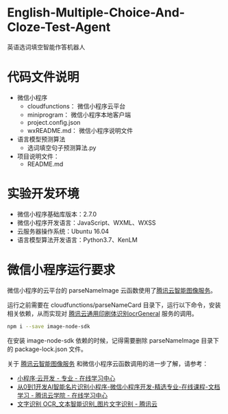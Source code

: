 # English-Multiple-Choice-And-Cloze-Test-Agent
英语选词填空智能作答机器人

# 代码文件说明
- 微信小程序
    - cloudfunctions： 微信小程序云平台
    - miniprogram： 微信小程序本地客户端
    - project.config.json
    - wxREADME.md： 微信小程序说明文件
- 语言模型预测算法
    - 选词填空句子预测算法.py
- 项目说明文件：
    - README.md

# 实验开发环境 
- 微信小程序基础库版本：2.7.0
- 微信小程序开发语言：JavaScript、WXML、WXSS
- 云服务器操作系统：Ubuntu 16.04
- 语言模型算法开发语言：Python3.7、KenLM

# 微信小程序运行要求
微信小程序的云平台的 parseNameImage 云函数使用了[腾讯云智能图像服务](https://github.com/TencentCloudBase/image-node-sdk)。

运行之前需要在 cloudfunctions/parseNameCard 目录下，运行以下命令，安装相关依赖，从而实现对 [腾讯云通用印刷体识别ocrGeneral](https://cloud.tencent.com/document/product/866/17600) 服务的调用。
```bash
npm i --save image-node-sdk
```
在安装 image-node-sdk 依赖的时候，记得需要删除 parseNameImage 目录下的 package-lock.json 文件。

关于 [腾讯云智能图像服务](https://github.com/TencentCloudBase/image-node-sdk) 和微信小程序云函数调用的进一步了解，请参考：
- [小程序·云开发 - 专业 - 在线学习中心](https://cloud.tencent.com/edu/learning/major-100018)
- [从0到1开发AI智能名片识别小程序-微信小程序开发-精选专业-在线课程-文档学习 - 腾讯云学院 - 在线学习中心](https://cloud.tencent.com/edu/learning/course-100018-1274)
- [文字识别 OCR_文本智能识别_图片文字识别 - 腾讯云](https://cloud.tencent.com/product/ocr)


